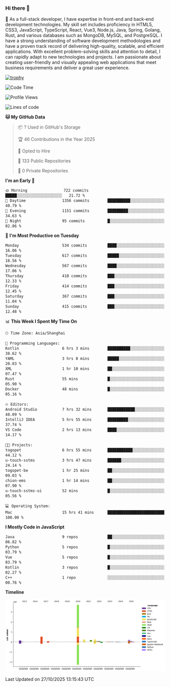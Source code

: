 ### Hi there 👋

🌱 As a full-stack developer, I have expertise in front-end and back-end development technologies. My skill set includes proficiency in HTML5, CSS3, JavaScript, TypeScript, React, Vue3, Node.js, Java, Spring, Golang, Rust, and various databases such as MongoDB, MySQL, and PostgreSQL. I have a strong understanding of software development methodologies and have a proven track record of delivering high-quality, scalable, and efficient applications. With excellent problem-solving skills and attention to detail, I can rapidly adapt to new technologies and projects. I am passionate about creating user-friendly and visually appealing web applications that meet business requirements and deliver a great user experience.

[![trophy](https://github-profile-trophy.vercel.app/?username=elton&rank=SECRET,SSS,SS,S,AAA,AA,A&theme=onedark&no-frame=true&margin-w=10)](https://github.com/ryo-ma/github-profile-trophy)

<!--START_SECTION:waka-->
![Code Time](http://img.shields.io/badge/Code%20Time-2%2C022%20hrs%2046%20mins-blue)

![Profile Views](http://img.shields.io/badge/Profile%20Views-1-blue)

![Lines of code](https://img.shields.io/badge/From%20Hello%20World%20I%27ve%20Written-5.9%20million%20lines%20of%20code-blue)

**🐱 My GitHub Data** 

> 📦 ? Used in GitHub's Storage 
 > 
> 🏆 46 Contributions in the Year 2025
 > 
> 💼 Opted to Hire
 > 
> 📜 133 Public Repositories 
 > 
> 🔑 0 Private Repositories 
 > 
**I'm an Early 🐤** 

```text
🌞 Morning                722 commits         █████░░░░░░░░░░░░░░░░░░░░   21.72 % 
🌆 Daytime                1356 commits        ██████████░░░░░░░░░░░░░░░   40.79 % 
🌃 Evening                1151 commits        █████████░░░░░░░░░░░░░░░░   34.63 % 
🌙 Night                  95 commits          █░░░░░░░░░░░░░░░░░░░░░░░░   02.86 % 
```
📅 **I'm Most Productive on Tuesday** 

```text
Monday                   534 commits         ████░░░░░░░░░░░░░░░░░░░░░   16.06 % 
Tuesday                  617 commits         █████░░░░░░░░░░░░░░░░░░░░   18.56 % 
Wednesday                567 commits         ████░░░░░░░░░░░░░░░░░░░░░   17.06 % 
Thursday                 410 commits         ███░░░░░░░░░░░░░░░░░░░░░░   12.33 % 
Friday                   414 commits         ███░░░░░░░░░░░░░░░░░░░░░░   12.45 % 
Saturday                 367 commits         ███░░░░░░░░░░░░░░░░░░░░░░   11.04 % 
Sunday                   415 commits         ███░░░░░░░░░░░░░░░░░░░░░░   12.48 % 
```


📊 **This Week I Spent My Time On** 

```text
🕑︎ Time Zone: Asia/Shanghai

💬 Programming Languages: 
Kotlin                   6 hrs 3 mins        ██████████░░░░░░░░░░░░░░░   38.62 % 
YAML                     3 hrs 8 mins        █████░░░░░░░░░░░░░░░░░░░░   20.03 % 
XML                      1 hr 10 mins        ██░░░░░░░░░░░░░░░░░░░░░░░   07.47 % 
Rust                     55 mins             █░░░░░░░░░░░░░░░░░░░░░░░░   05.90 % 
Docker                   48 mins             █░░░░░░░░░░░░░░░░░░░░░░░░   05.16 % 

🔥 Editors: 
Android Studio           7 hrs 32 mins       ████████████░░░░░░░░░░░░░   48.09 % 
IntelliJ IDEA            5 hrs 55 mins       █████████░░░░░░░░░░░░░░░░   37.74 % 
VS Code                  2 hrs 13 mins       ████░░░░░░░░░░░░░░░░░░░░░   14.17 % 

🐱‍💻 Projects: 
togopet                  6 hrs 55 mins       ███████████░░░░░░░░░░░░░░   44.12 % 
u-touch-sstms            3 hrs 47 mins       ██████░░░░░░░░░░░░░░░░░░░   24.14 % 
togopet-be               1 hr 25 mins        ██░░░░░░░░░░░░░░░░░░░░░░░   09.03 % 
chion-ems                1 hr 14 mins        ██░░░░░░░░░░░░░░░░░░░░░░░   07.90 % 
u-touch-sstms-ui         52 mins             █░░░░░░░░░░░░░░░░░░░░░░░░   05.56 % 

💻 Operating System: 
Mac                      15 hrs 41 mins      █████████████████████████   100.00 % 
```

**I Mostly Code in JavaScript** 

```text
Java                     9 repos             ██░░░░░░░░░░░░░░░░░░░░░░░   06.82 % 
Python                   5 repos             █░░░░░░░░░░░░░░░░░░░░░░░░   03.79 % 
Vue                      5 repos             █░░░░░░░░░░░░░░░░░░░░░░░░   03.79 % 
Kotlin                   3 repos             █░░░░░░░░░░░░░░░░░░░░░░░░   02.27 % 
C++                      1 repo              ░░░░░░░░░░░░░░░░░░░░░░░░░   00.76 % 
```



**Timeline**

![Lines of Code chart](https://raw.githubusercontent.com/elton/elton/main/assets/bar_graph.png)


 Last Updated on 27/10/2025 13:15:43 UTC
<!--END_SECTION:waka-->

<!--
**elton/elton** is a ✨ _special_ ✨ repository because its `README.md` (this file) appears on your GitHub profile.

Here are some ideas to get you started:

- 🔭 I’m currently working on ...
- 🌱 I’m currently learning ...
- 👯 I’m looking to collaborate on ...
- 🤔 I’m looking for help with ...
- 💬 Ask me about ...
- 📫 How to reach me: ...
- 😄 Pronouns: ...
- ⚡ Fun fact: ...
-->
